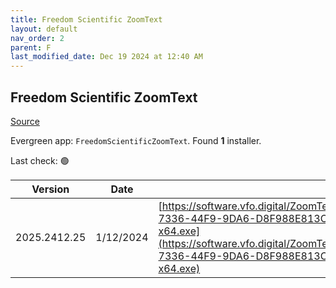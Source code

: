 ```yaml
---
title: Freedom Scientific ZoomText
layout: default
nav_order: 2
parent: F
last_modified_date: Dec 19 2024 at 12:40 AM
---
```


## Freedom Scientific ZoomText

[Source](https://www.freedomscientific.com/products/software/zoomtext/)

Evergreen app: `FreedomScientificZoomText`. Found **1** installer.

Last check: 🟢

| Version      | Date      | URI                                                                                                                                                                                                                                                                        |
| ------------ | --------- | -------------------------------------------------------------------------------------------------------------------------------------------------------------------------------------------------------------------------------------------------------------------------- |
| 2025.2412.25 | 1/12/2024 | [https://software.vfo.digital/ZoomText/2025/2025.2412.25.400/6BEC469B-7336-44F9-9DA6-D8F988E813C0/ZT2025.2412.25.400-Offline-x64.exe](https://software.vfo.digital/ZoomText/2025/2025.2412.25.400/6BEC469B-7336-44F9-9DA6-D8F988E813C0/ZT2025.2412.25.400-Offline-x64.exe) |
